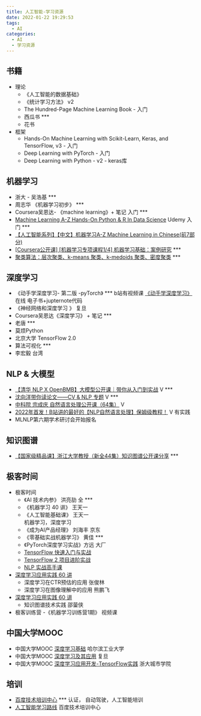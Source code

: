 ```yaml
---
title: 人工智能-学习资源
date: 2022-01-22 19:29:53
tags:
  - AI
categories:
  - AI
  - 学习资源
---
```


<p></p>
<!-- more -->

## 书籍
+ 理论
  + 《人工智能的数据基础》
  + 《统计学习方法》 v2
  + The Hundred-Page Machine Learning Book - 入门
  + 西瓜书 ***
  + 花书
+ 框架
  + Hands-On Machine Learning with Scikit-Learn, Keras, and TensorFlow, v3 - 入门
  + Deep Learning with PyTorch - 入门
  + Deep Learning with Python - v2 - keras库

## 机器学习 
+ 浙大 - 吴浩基   ***
+ 周志华 《机器学习初步》 *** 
+ Coursera吴恩达- 《machine learning》+ 笔记  入门  *** 
+ [Machine Learning A-Z Hands-On Python & R In Data Science](https://www.bilibili.com/video/av79340208/)  Udemy 入门  ***
+ [【人工智能系列】【中文】机器学习A-Z Machine Learning in Chinese(前7部分)](https://www.bilibili.com/video/BV1KB4y1E73v)
+ [[Coursera公开课] [机器学习专项课程1/4] 机器学习基础：案例研究](https://www.bilibili.com/video/BV1jF411A7VF/)  ***
+ [聚类算法：层次聚类、k-means 聚类、k-medoids 聚类、密度聚类](https://www.bilibili.com/video/BV1Bg411Z77N)  ***

## 深度学习
+ 《动手学深度学习- 第二版 -pyTorch》  *** 
  b站有视频课
  [《动手学深度学习》](http://zh.d2l.ai/index.html) 在线
  电子书+jupternote代码
+ 《神经网络和深度学习 》 复旦  
+ Coursera吴恩达《深度学习》 + 笔记  ***
+ 老唐 ***
+ 莫烦Python 
+ 北京大学 TensorFlow 2.0
+ 算法可视化  ***
+ 李宏毅 台湾

## NLP & 大模型
+ [【清华 NLP X OpenBMB】大模型公开课｜带你从入门到实战](https://www.zhihu.com/education/video-course/1545850719483392000)  V ***
+ [沈向洋带你读论文——CV & NLP 专题](https://www.zhihu.com/education/video-course/1546509363711614976) V ***
+ [中科院 宗成庆 自然语言处理公开课（64集）](https://www.bilibili.com/video/BV1Cb411T7Cd) V
+ [2022年首发！B站讲的最好的【NLP自然语言处理】保姆级教程！](https://www.bilibili.com/video/BV1C14y147dp)  V  有实践
+ MLNLP第六期学术研讨会开始报名

## 知识图谱
+ [【国家级精品课】浙江大学教授（新全44集）知识图谱公开课分享](https://www.bilibili.com/video/BV1VT411G7Y6?p=6)  *** 


## 极客时间
+ 极客时间
  + 《AI 技术内参》  洪亮劼   全 ***
  + 《机器学习 40 讲》  王天一 
  + 《人工智能基础课》  王天一   
     机器学习，深度学习
  + 《成为AI产品经理》  刘海丰 京东   
  + 《零基础实战机器学习》 黄佳  ***
  + 《PyTorch深度学习实战》方远 大厂
  +  [TensorFlow 快速入门与实战](https://time.geekbang.org/course/intro/100023001?tab=catalog)
  +  [TensorFlow 2 项目进阶实战](https://time.geekbang.org/course/intro/315)
  +  [NLP 实战高手课](https://time.geekbang.org/course/intro/100046401) 
+ [深度学习应用实践 60 讲](https://time.geekbang.org/course/detail/100005001-3090)
   + 深度学习在CTR预估的应用   张俊林
   + 深度学习在图像理解中的应用  熊鹏飞
+ [深度学习应用实践 60 讲](https://time.geekbang.org/course/detail/100005001-3090)
   + 知识图谱技术实践  邵蓥侠
+ 极客训练营 
  -《机器学习训练营1期》  视频课 
  
## 中国大学MOOC 
+ 中国大学MOOC [深度学习基础](https://www.icourse163.org/learn/HIT-1206320802?tid=1468208513#/learn/announce)   哈尔滨工业大学
+ 中国大学MOOC [深度学习及其应用](https://www.icourse163.org/course/FUDAN-1205806833)   复旦
+ 中国大学MOOC [深度学习应用开发-TensorFlow实践](https://www.icourse163.org/course/ZUCC-1206146808)  浙大城市学院

##  培训
+ [百度技术培训中心](http://bit.baidu.com/)  *** 认证， 自动驾驶，人工智能培训  
+  [人工智能学习路线](http://bit.baidu.com/courseRouteDetail?id=111)  百度技术培训中心
